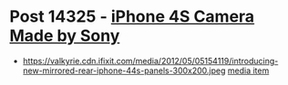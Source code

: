 # Post 14325 - [iPhone 4S Camera Made by Sony](https://www.ifixit.com/News/14325/iphone-4s-camera-made-by-sony)

- https://valkyrie.cdn.ifixit.com/media/2012/05/05154119/introducing-new-mirrored-rear-iphone-44s-panels-300x200.jpeg [media item](media-28299.md)